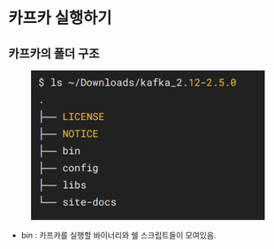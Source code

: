 # 카프카 실행하기

## 카프카의 폴더 구조

<figure><img src="../../.gitbook/assets/image.png" alt=""><figcaption></figcaption></figure>

* bin : 카프카를 실행할 바이너리와 쉘 스크립트들이 모여있음.

